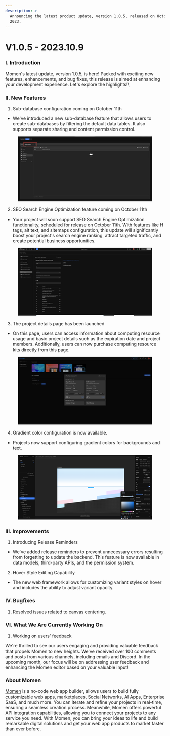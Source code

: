 ```yaml
---
description: >-
  Announcing the latest product update, version 1.0.5, released on October 9th,
  2023.
---
```


# V1.0.5 - 2023.10.9

### I. Introduction

Momen's latest update, version 1.0.5, is here! Packed with exciting new features, enhancements, and bug fixes, this release is aimed at enhancing your development experience. Let's explore the highlights!\


### II. New Features

1. Sub-database configuration coming on October 11th

* We've introduced a new sub-database feature that allows users to create sub-databases by filtering the default data tables. It also supports separate sharing and content permission control.

<figure><img src="../.gitbook/assets/1 (12).1.png" alt="Sub-database feature in a no-code tool"><figcaption></figcaption></figure>

2. SEO Search Engine Optimization feature coming on October 11th

* Your project will soon support SEO Search Engine Optimization functionality, scheduled for release on October 11th. With features like H tags, alt text, and sitemaps configuration, this update will significantly boost your project's search engine ranking, attract targeted traffic, and create potential business opportunities.

<figure><img src="../.gitbook/assets/2 (12).1.png" alt="SEO feature in a no-code tool"><figcaption></figcaption></figure>

3. The project details page has been launched

* On this page, users can access information about computing resource usage and basic project details such as the expiration date and project members. Additionally, users can now purchase computing resource kits directly from this page.

<figure><img src="../.gitbook/assets/3 (7).1.png" alt="Project detail page in a no-code tool"><figcaption></figcaption></figure>

4. Gradient color configuration is now available.

* Projects now support configuring gradient colors for backgrounds and text.

<figure><img src="../.gitbook/assets/4 (5).1.png" alt="Gradient color configuration in a no-code tool"><figcaption></figcaption></figure>

### III. Improvements

1. Introducing Release Reminders

* We've added release reminders to prevent unnecessary errors resulting from forgetting to update the backend. This feature is now available in data models, third-party APIs, and the permission system.

2. Hover Style Editing Capability

* The new web framework allows for customizing variant styles on hover and includes the ability to adjust variant opacity.

### IV. Bugfixes

1. Resolved issues related to canvas centering.

### VI. What We Are Currently Working On

1. Working on users' feedback

We're thrilled to see our users engaging and providing valuable feedback that propels Momen to new heights. We've received over 100 comments and posts from various channels, including emails and Discord. In the upcoming month, our focus will be on addressing user feedback and enhancing the Momen editor based on your valuable input!

### About Momen

[Momen](https://momen.app/?channel=blog-about) is a no-code web app builder, allows users to build fully customizable web apps, marketplaces, Social Networks, AI Apps, Enterprise SaaS, and much more. You can iterate and refine your projects in real-time, ensuring a seamless creation process. Meanwhile, Momen offers powerful API integration capabilities, allowing you to connect your projects to any service you need. With Momen, you can bring your ideas to life and build remarkable digital solutions and get your web app products to market faster than ever before.
